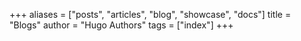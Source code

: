 +++
aliases = ["posts", "articles", "blog", "showcase", "docs"]
title = "Blogs"
author = "Hugo Authors"
tags = ["index"]
+++
